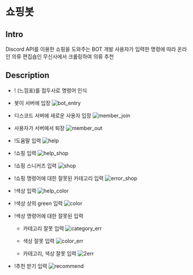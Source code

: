 # 쇼핑봇
## Intro
Discord API를 이용한 쇼핑을 도와주는 BOT 개발
사용자가 입력한 명령에 따라 온라인 의류 편집숍인 무신사에서 크롤링하여 의류 추천

## Description
* ! (느낌표)를 접두사로 명령어 인식

* 봇이 서버에 입장
![bot_entry](https://user-images.githubusercontent.com/107746547/206863164-8e4354a1-6b36-44f3-bdd0-d5bbd26f0104.PNG)

* 디스코드 서버에 새로운 사용자 입장
![member_join](https://user-images.githubusercontent.com/107746547/206863087-bc6bb3f1-9386-4c2b-b528-f0597304ecb6.PNG)

* 사용자가 서버에서 퇴장
![member_out](https://user-images.githubusercontent.com/107746547/206863618-34730ff8-f122-4b15-96fc-fc694d0466a9.PNG)

* !도움말 입력
![help](https://user-images.githubusercontent.com/107746547/206863214-f78ccd6d-38f4-43a9-906d-e83d7e9d9d51.PNG)

* !쇼핑 입력
![help_shop](https://user-images.githubusercontent.com/107746547/206863226-1efb20a8-02d7-40f2-8106-798000b9fd97.PNG)

* !쇼핑 스니커즈 입력
![shop](https://user-images.githubusercontent.com/107746547/206863283-50dab0c3-dcca-43d0-a247-8ee3fa4d359f.PNG)

* !쇼핑 명령어에 대한 잘못된 카테고리 입력
![error_shop](https://user-images.githubusercontent.com/107746547/206863394-37c3f689-e4f2-4a56-9d9e-71e1fe7ac217.PNG)

* !색상 입력
![help_color](https://user-images.githubusercontent.com/107746547/206863409-83692c9c-e4d7-4b61-ac56-dd3147479728.PNG)

* !색상 상의 green 입력
![color](https://user-images.githubusercontent.com/107746547/206863431-d3a405e7-a012-4d85-bbdd-07935c9d7b1f.PNG)

* !색상 명령어에 대한 잘못된 입력
  * 카테고리 잘못 입력
  ![category_err](https://user-images.githubusercontent.com/107746547/206863484-25b92e80-e875-4c62-b7ed-4aa1758c2b44.PNG)
  
  * 색상 잘못 입력
  ![color_err](https://user-images.githubusercontent.com/107746547/206863490-c396310b-98cc-4840-b710-96ed639bdc77.PNG)
  
  * 카테고리, 색상 잘못 입력
  ![2err](https://user-images.githubusercontent.com/107746547/206863495-1882ab82-f2f3-4048-9a87-48e7dc2e1833.PNG)
  
* !추천 받기 입력
![recommend](https://user-images.githubusercontent.com/107746547/206863548-20c1970c-676d-4d06-a613-2a5dc6de1e1c.PNG)

